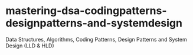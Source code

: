 # mastering-dsa-codingpatterns-designpatterns-and-systemdesign

Data Structures, Algorithms, Coding Patterns, Design Patterns and System Design (LLD & HLD)

